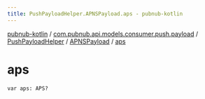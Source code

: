 ```yaml
---
title: PushPayloadHelper.APNSPayload.aps - pubnub-kotlin
---
```


[pubnub-kotlin](../../../index.html) / [com.pubnub.api.models.consumer.push.payload](../../index.html) / [PushPayloadHelper](../index.html) / [APNSPayload](index.html) / [aps](./aps.html)

# aps

`var aps: APS?`